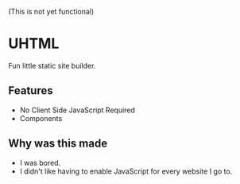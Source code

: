 (This is not yet functional)

# UHTML
Fun little static site builder.

## Features
- No Client Side JavaScript Required
- Components

## Why was this made
- I was bored.
- I didn't like having to enable JavaScript for every website I go to.